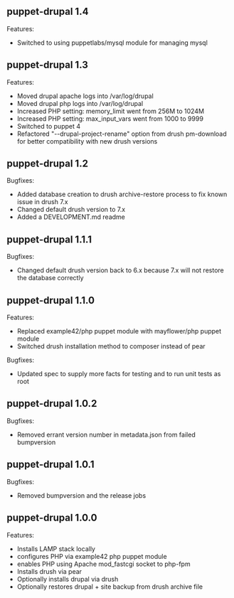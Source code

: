 ## puppet-drupal 1.4

Features:

  - Switched to using puppetlabs/mysql module for managing mysql

## puppet-drupal 1.3

Features:

  - Moved drupal apache logs into /var/log/drupal
  - Moved drupal php logs into /var/log/drupal
  - Increased PHP setting: memory_limit went from 256M to 1024M
  - Increased PHP setting: max_input_vars went from 1000 to 9999
  - Switched to puppet 4
  - Refactored "--drupal-project-rename" option from drush pm-download
    for better compatibility with new drush versions

## puppet-drupal 1.2

Bugfixes:

  - Added database creation to drush archive-restore process to fix
    known issue in drush 7.x
  - Changed default drush version to 7.x 
  - Added a DEVELOPMENT.md readme

## puppet-drupal 1.1.1

Bugfixes:

  - Changed default drush version back to 6.x because 7.x will
    not restore the database correctly

## puppet-drupal 1.1.0

Features:

  - Replaced example42/php puppet module with mayflower/php puppet module
  - Switched drush installation method to composer instead of pear

Bugfixes:

  - Updated spec to supply more facts for testing and to run unit tests as root

## puppet-drupal 1.0.2

Bugfixes:

  - Removed errant version number in metadata.json from failed bumpversion

## puppet-drupal 1.0.1

Bugfixes:

  - Removed bumpversion and the release jobs

## puppet-drupal 1.0.0

Features:

  - Installs LAMP stack locally
  - configures PHP via example42 php puppet module
  - enables PHP using Apache mod_fastcgi socket to php-fpm
  - Installs drush via pear
  - Optionally installs drupal via drush
  - Optionally restores drupal + site backup from drush archive file
